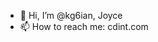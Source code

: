 - 👋 Hi, I’m @kg6ian, Joyce
- 📫 How to reach me: cdint.com

<!---
kg6ian/kg6ian is a ✨ special ✨ repository because its `README.md` (this file) appears on your GitHub profile.
You can click the Preview link to take a look at your changes.
--->
